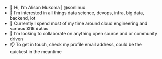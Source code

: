- 👋  Hi, I’m Alison Mukoma | @sonlinux
- 👀  I’m interested in all things data science, devops, infra, big data, backend, iot
- 🌱  Currently I spend most of my time around cloud engineering and various SRE duties
- 💞️  I’m looking to collaborate on anything open source and or community driven
- 📫  To get in touch, check my profile email address, could be the quickest in the meantime

<!---
sonlinux/sonlinux is a ✨ special ✨ repository hosting just a tiny bit of what to expect in my interests 😉
--->
